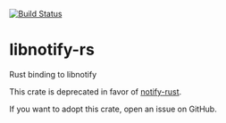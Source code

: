 [![Build Status](https://travis-ci.org/crumblingstatue/rust-libnotify.svg)](https://travis-ci.org/crumblingstatue/rust-libnotify)

# libnotify-rs
Rust binding to libnotify

This crate is deprecated in favor of [notify-rust](https://docs.rs/notify-rust).

If you want to adopt this crate, open an issue on GitHub.
